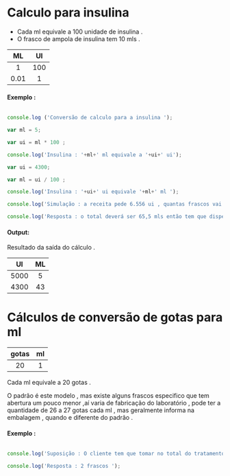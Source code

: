 # Calculo para insulina 

* Cada ml equivale a 100 unidade de insulina .
* O frasco de ampola de insulina tem  10 mls .


| ML | UI | 
|:-:|:-:| 
| 1 | 100 | 
| 0.01 | 1 | 

#### Exemplo : 

```javascript 

console.log ('Conversão de calculo para a insulina ');

var ml = 5;

var ui = ml * 100 ;

console.log('Insulina : '+ml+' ml equivale a '+ui+' ui');

var ui = 4300;

var ml = ui / 100 ;

console.log('Insulina : '+ui+' ui equivale '+ml+' ml ');

console.log('Simulação : a receita pede 6.556 ui , quantas frascos vai dispensar para o cliente ? '); 

console.log('Resposta : o total deverá ser 65,5 mls então tem que dispensar 7 frascos '); 

```

#### Output:

Resultado da saída do cálculo .

| UI | ML |
|:-:|:-:|
| 5000 | 5 |
| 4300 | 43 |


# Cálculos de conversão de gotas para ml

| gotas | ml |
|:-:|:-:| 
| 20 | 1 | 

Cada ml equivale a 20 gotas .

O padrão é este modelo , mas existe alguns frascos especifico que tem abertura um pouco menor ,aí  varia de fabricação do laboratório , pode ter a quantidade de 26 a 27 gotas cada ml , mas geralmente informa na embalagem , quando e diferente do padrão  .

#### Exemplo : 

```javascript 

console.log('Suposição : O cliente tem que tomar no total do tratamento com 60 gotas , o frasco tem 2 mls quantos frascos vai ter que dispensar para o cliente ? ');

console.log('Resposta : 2 frascos '); 


```
